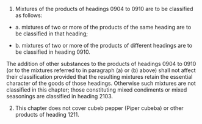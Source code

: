 1. Mixtures of the products of headings 0904 to 0910 are to be classified as follows:

 - a. mixtures of two or more of the products of the same heading are to be classified in that heading;

 - b. mixtures of two or more of the products of different headings are to be classified in heading 0910.

 The addition of other substances to the products of headings 0904 to 0910 (or to the mixtures referred to in paragraph (a) or (b) above) shall not affect their classification provided that the resulting mixtures retain the essential character of the goods of those headings. Otherwise such mixtures are not classified in this chapter; those constituting mixed condiments or mixed seasonings are classified in heading 2103.

2. This chapter does not cover cubeb pepper (Piper cubeba) or other products of heading 1211.

